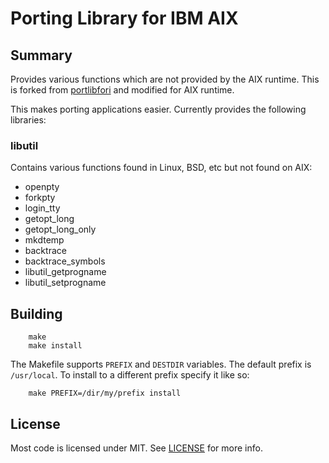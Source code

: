 # Porting Library for IBM AIX

## Summary

Provides various functions which are not provided by the AIX runtime. This is forked from [portlibfori](https://github.com/IBM/portlibfori) and modified for AIX runtime.

This makes porting applications easier. Currently provides the following libraries:

### libutil

Contains various functions found in Linux, BSD, etc but not found on AIX:

- openpty
- forkpty
- login_tty
- getopt_long
- getopt_long_only
- mkdtemp
- backtrace
- backtrace_symbols
- libutil_getprogname
- libutil_setprogname

## Building

```shell
    make
    make install
```

The Makefile supports `PREFIX` and `DESTDIR` variables. The default prefix is `/usr/local`. To install to a different prefix specify it like so:

```shell
    make PREFIX=/dir/my/prefix install
```

## License

Most code is licensed under MIT. See [LICENSE](LICENSE) for more info.
